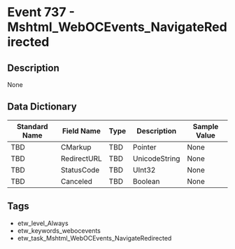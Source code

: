# Event 737 - Mshtml_WebOCEvents_NavigateRedirected

## Description
None

## Data Dictionary
|Standard Name|Field Name|Type|Description|Sample Value|
|---|---|---|---|---|
|TBD|CMarkup|TBD|Pointer|None|None|
|TBD|RedirectURL|TBD|UnicodeString|None|None|
|TBD|StatusCode|TBD|UInt32|None|None|
|TBD|Canceled|TBD|Boolean|None|None|

## Tags
* etw_level_Always
* etw_keywords_webocevents
* etw_task_Mshtml_WebOCEvents_NavigateRedirected